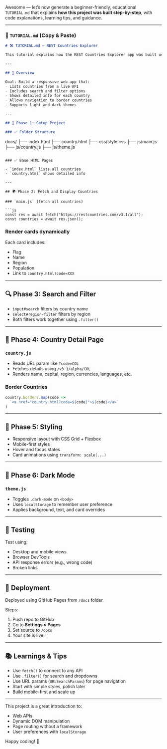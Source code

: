 Awesome — let’s now generate a beginner-friendly, educational `TUTORIAL.md` that explains **how this project was built step-by-step**, with code explanations, learning tips, and guidance.

---

### 📄 `TUTORIAL.md` (Copy & Paste)

```md
# 🛠 TUTORIAL.md – REST Countries Explorer

This tutorial explains how the REST Countries Explorer app was built using HTML, CSS, JavaScript, and the REST Countries API. It's structured for beginners and includes educational comments and guidance.

---

## 📌 Overview

Goal: Build a responsive web app that:
- Lists countries from a live API
- Includes search and filter options
- Shows detailed info for each country
- Allows navigation to border countries
- Supports light and dark themes

---

## 🚀 Phase 1: Setup Project

### ✅ Folder Structure

```

docs/
├── index.html
├── country.html
├── css/style.css
├── js/main.js
├── js/country.js
├── js/theme.js

````

### ✅ Base HTML Pages

- `index.html` lists all countries
- `country.html` shows detailed info

---

## 🌍 Phase 2: Fetch and Display Countries

### `main.js` (fetch all countries)

```js
const res = await fetch("https://restcountries.com/v3.1/all");
const countries = await res.json();
````

### Render cards dynamically

Each card includes:

* Flag
* Name
* Region
* Population
* Link to `country.html?code=XXX`

---

## 🔍 Phase 3: Search and Filter

* `input#search` filters by country name
* `select#region-filter` filters by region
* Both filters work together using `.filter()`

---

## 🧭 Phase 4: Country Detail Page

### `country.js`

* Reads URL param like `?code=COL`
* Fetches details using `/v3.1/alpha/COL`
* Renders name, capital, region, currencies, languages, etc.

### Border Countries

```js
country.borders.map(code =>
  `<a href="country.html?code=${code}">${code}</a>`
)
```

---

## 🎨 Phase 5: Styling

* Responsive layout with CSS Grid + Flexbox
* Mobile-first styles
* Hover and focus states
* Card animations using `transform: scale(...)`

---

## 🌙 Phase 6: Dark Mode

### `theme.js`

* Toggles `.dark-mode` on `<body>`
* Uses `localStorage` to remember user preference
* Applies background, text, and card overrides

---

## 🧪 Testing

Test using:

* Desktop and mobile views
* Browser DevTools
* API response errors (e.g., wrong code)
* Broken links

---

## 🚀 Deployment

Deployed using GitHub Pages from `/docs` folder.

Steps:

1. Push repo to GitHub
2. Go to **Settings > Pages**
3. Set source to `/docs`
4. Your site is live!

---

## 📚 Learnings & Tips

* Use `fetch()` to connect to any API
* Use `.filter()` for search and dropdowns
* Use URL params (`URLSearchParams`) for page navigation
* Start with simple styles, polish later
* Build mobile-first and scale up

---

This project is a great introduction to:

* Web APIs
* Dynamic DOM manipulation
* Page routing without a framework
* User preferences with `localStorage`

Happy coding! 🎉

```
